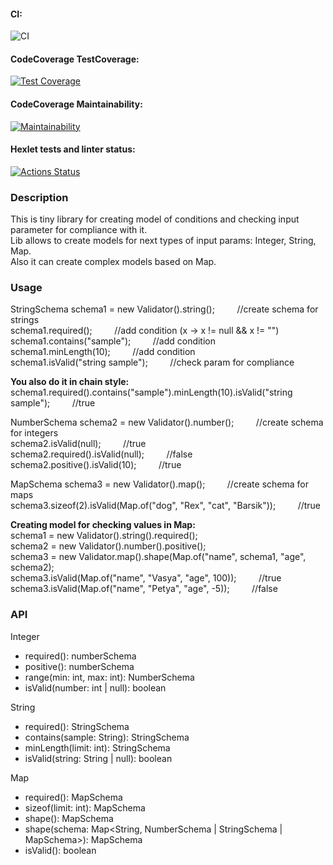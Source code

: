 #### CI:
![CI](https://github.com/12oprs/java-project-lvl3/actions/workflows/CI.yml/badge.svg)

#### CodeCoverage TestCoverage:
[![Test Coverage](https://api.codeclimate.com/v1/badges/67c9dd2e49df1d96fad2/test_coverage)](https://codeclimate.com/github/12oprs/java-project-lvl3/test_coverage)

#### CodeCoverage Maintainability:
[![Maintainability](https://api.codeclimate.com/v1/badges/67c9dd2e49df1d96fad2/maintainability)](https://codeclimate.com/github/12oprs/java-project-lvl3/maintainability)

#### Hexlet tests and linter status:
[![Actions Status](https://github.com/12oprs/java-project-lvl3/workflows/hexlet-check/badge.svg)](https://github.com/12oprs/java-project-lvl3/actions)

### Description
This is tiny library for creating model of conditions and checking input parameter for compliance with it.  
Lib allows to create models for next types of input params: Integer, String, Map.  
Also it can create complex models based on Map.  

### Usage
StringSchema schema1 = new Validator().string();         //create schema for strings  
schema1.required();         //add condition (x -> x != null && x != "")  
schema1.contains("sample");         //add condition  
schema1.minLength(10);         //add condition  
schema1.isValid("string sample");         //check param for compliance   

**You also do it in chain style:**  
schema1.required().contains("sample").minLength(10).isValid("string sample");         //true  

NumberSchema schema2 = new Validator().number();         //create schema for integers  
schema2.isValid(null);         //true  
schema2.required().isValid(null);         //false  
schema2.positive().isValid(10);         //true  

MapSchema schema3 = new Validator().map();         //create schema for maps  
schema3.sizeof(2).isValid(Map.of("dog", "Rex", "cat", "Barsik"));         //true  

**Creating model for checking values in Map:**  
schema1 = new Validator().string().required();  
schema2 = new Validator().number().positive();  
schema3 = new Validator.map().shape(Map.of("name", schema1, "age", schema2);   
schema3.isValid(Map.of("name", "Vasya", "age", 100));         //true  
schema3.isValid(Map.of("name", "Petya", "age", -5));         //false  


### API
Integer  
  - required(): numberSchema  
  - positive(): numberSchema  
  - range(min: int, max: int): NumberSchema  
  - isValid(number: int | null): boolean  

String  
  - required(): StringSchema  
  - contains(sample: String): StringSchema  
  - minLength(limit: int): StringSchema  
  - isValid(string: String | null): boolean  

Map  
  - required(): MapSchema  
  - sizeof(limit: int): MapSchema  
  - shape(): MapSchema  
  - shape(schema: Map<String, NumberSchema | StringSchema | MapSchema>): MapSchema  
  - isValid(): boolean  
